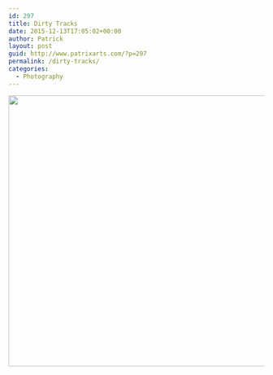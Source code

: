 ```yaml
---
id: 297
title: Dirty Tracks
date: 2015-12-13T17:05:02+00:00
author: Patrick
layout: post
guid: http://www.patrixarts.com/?p=297
permalink: /dirty-tracks/
categories:
  - Photography
---
```

<div id='gallery-19' class='gallery galleryid-297 gallery-columns-1 gallery-size-full'>
  <dl class='gallery-item'>
    <dt class='gallery-icon landscape'>
      <a href='http://www.patrixarts.com/wp-content/uploads/2015/12/tiffTrack.jpg'><img width="800" height="533" src="http://www.patrixarts.com/wp-content/uploads/2015/12/tiffTrack.jpg" class="attachment-full size-full" alt="" srcset="http://www.patrixarts.com/wp-content/uploads/2015/12/tiffTrack.jpg 800w, http://www.patrixarts.com/wp-content/uploads/2015/12/tiffTrack-300x200.jpg 300w, http://www.patrixarts.com/wp-content/uploads/2015/12/tiffTrack-768x512.jpg 768w, http://www.patrixarts.com/wp-content/uploads/2015/12/tiffTrack-272x182.jpg 272w" sizes="(max-width: 800px) 100vw, 800px" /></a>
    </dt>
  </dl>
  
  <br style="clear: both" />
</div>